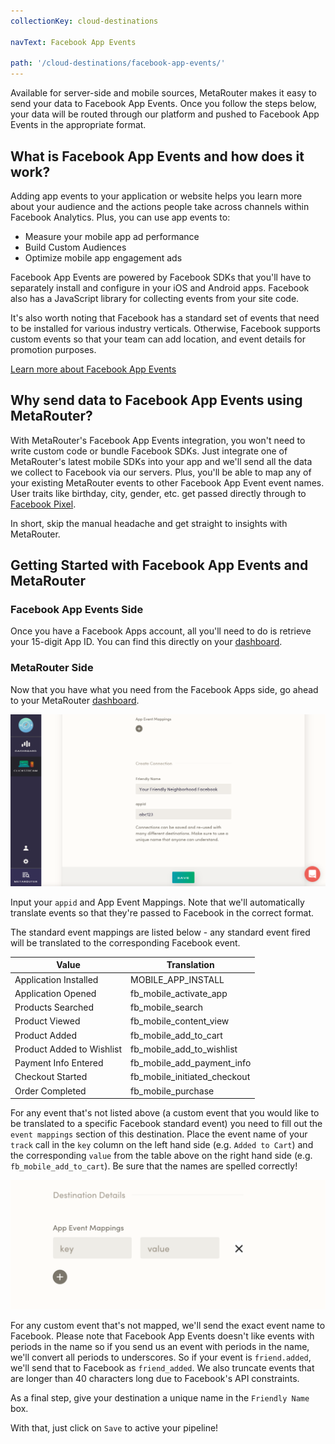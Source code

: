 ```yaml
---
collectionKey: cloud-destinations

navText: Facebook App Events

path: '/cloud-destinations/facebook-app-events/'
---
```


Available for server-side and mobile sources, MetaRouter makes it easy to send your data to Facebook App Events. Once you follow the steps below, your data will be routed through our platform and pushed to Facebook App Events in the appropriate format.

## What is Facebook App Events and how does it work?

Adding app events to your application or website helps you learn more about your audience and the actions people take across channels within Facebook Analytics. Plus, you can use app events to:

- Measure your mobile app ad performance
- Build Custom Audiences
- Optimize mobile app engagement ads

Facebook App Events are powered by Facebook SDKs that you'll have to separately install and configure in your iOS and Android apps. Facebook also has a JavaScript library for collecting events from your site code.

It's also worth noting that Facebook has a standard set of events that need to be installed for various industry verticals. Otherwise, Facebook supports custom events so that your team can add location, and event details for promotion purposes.

[Learn more about Facebook App Events](https://developers.facebook.com/docs/app-events)

## Why send data to Facebook App Events using MetaRouter?

With MetaRouter's Facebook App Events integration, you won't need to write custom code or bundle Facebook SDKs. Just integrate one of MetaRouter's latest mobile SDKs into your app and we'll send all the data we collect to Facebook via our servers. Plus, you'll be able to map any of your existing MetaRouter events to other Facebook App Event event names. User traits like birthday, city, gender, etc. get passed directly through to [Facebook Pixel](facebook-pixel.md).

In short, skip the manual headache and get straight to insights with MetaRouter.

## Getting Started with Facebook App Events and MetaRouter

### Facebook App Events Side

Once you have a Facebook Apps account, all you'll need to do is retrieve your 15-digit App ID. You can find this directly on your [dashboard](https://developers.facebook.com/apps/).

### MetaRouter Side

Now that you have what you need from the Facebook Apps side, go ahead to your MetaRouter [dashboard](https://app.metarouter.io/login).

![facebook-apps1](../../../images/facebook-apps1v2.PNG)

Input your `appid` and App Event Mappings. Note that we'll automatically translate events so that they're passed to Facebook in the correct format.

The standard event mappings are listed below - any standard event fired will be translated to the corresponding Facebook event.

| Value                     | Translation                  |
| ------------------------- | ---------------------------- |
| Application Installed     | MOBILE_APP_INSTALL           |
| Application Opened        | fb_mobile_activate_app       |
| Products Searched         | fb_mobile_search             |
| Product Viewed            | fb_mobile_content_view       |
| Product Added             | fb_mobile_add_to_cart        |
| Product Added to Wishlist | fb_mobile_add_to_wishlist    |
| Payment Info Entered      | fb_mobile_add_payment_info   |
| Checkout Started          | fb_mobile_initiated_checkout |
| Order Completed           | fb_mobile_purchase           |

For any event that's not listed above (a custom event that you would like to be translated to a specific Facebook standard event) you need to fill out the `event mappings` section of this destination. Place the event name of your `track` call in the `key` column on the left hand side (e.g. `Added to Cart`) and the corresponding `value` from the table above on the right hand side (e.g. `fb_mobile_add_to_cart`). Be sure that the names are spelled correctly!

![facebook-apps-event-mapping](../../../images/facebook-apps-event-mapping.png)

For any custom event that's not mapped, we'll send the exact event name to Facebook. Please note that Facebook App Events doesn't like events with periods in the name so if you send us an event with periods in the name, we'll convert all periods to underscores. So if your event is `friend.added`, we'll send that to Facebook as `friend_added`. We also truncate events that are longer than 40 characters long due to Facebook's API constraints.

As a final step, give your destination a unique name in the `Friendly Name` box.

With that, just click on `Save` to active your pipeline!

